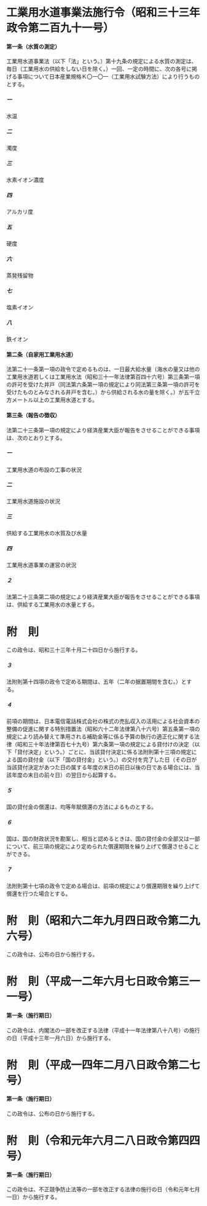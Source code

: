 # 工業用水道事業法施行令（昭和三十三年政令第二百九十一号）
#### 第一条（水質の測定）
工業用水道事業法（以下「法」という。）第十九条の規定による水質の測定は、毎日（工業用水の供給をしない日を除く。）一回、一定の時間に、次の各号に掲げる事項について日本産業規格Ｋ〇一〇一（工業用水試験方法）により行うものとする。
##### 一
水温
##### 二
濁度
##### 三
水素イオン濃度
##### 四
アルカリ度
##### 五
硬度
##### 六
蒸発残留物
##### 七
塩素イオン
##### 八
鉄イオン
#### 第二条（自家用工業用水道）
法第二十一条第一項の政令で定めるものは、一日最大給水量（海水の量又は他の工業用水道若しくは工業用水法（昭和三十一年法律第百四十六号）第三条第一項の許可を受けた井戸（同法第六条第一項の規定により同法第三条第一項の許可を受けたものとみなされる井戸を含む。）から供給される水の量を除く。）が五千立方メートル以上の工業用水道とする。
#### 第三条（報告の徴収）
法第二十三条第一項の規定により経済産業大臣が報告をさせることができる事項は、次のとおりとする。
##### 一
工業用水道の布設の工事の状況
##### 二
工業用水道施設の状況
##### 三
供給する工業用水の水質及び水量
##### 四
工業用水道事業の運営の状況
##### ２
法第二十三条第二項の規定により経済産業大臣が報告をさせることができる事項は、供給する工業用水の水量とする。
# 附　則
この政令は、昭和三十三年十月二十四日から施行する。
##### ３
法附則第十四項の政令で定める期間は、五年（二年の据置期間を含む。）とする。
##### ４
前項の期間は、日本電信電話株式会社の株式の売払収入の活用による社会資本の整備の促進に関する特別措置法（昭和六十二年法律第八十六号）第五条第一項の規定により読み替えて準用される補助金等に係る予算の執行の適正化に関する法律（昭和三十年法律第百七十九号）第六条第一項の規定による貸付けの決定（以下「貸付決定」という。）ごとに、当該貸付決定に係る法附則第十三項の規定による国の貸付金（以下「国の貸付金」という。）の交付を完了した日（その日が当該貸付決定があつた日の属する年度の末日の前日以後の日である場合には、当該年度の末日の前々日）の翌日から起算する。
##### ５
国の貸付金の償還は、均等年賦償還の方法によるものとする。
##### ６
国は、国の財政状況を勘案し、相当と認めるときは、国の貸付金の全部又は一部について、前三項の規定により定められた償還期限を繰り上げて償還させることができる。
##### ７
法附則第十七項の政令で定める場合は、前項の規定により償還期限を繰り上げて償還を行つた場合とする。
# 附　則（昭和六二年九月四日政令第二九六号）
この政令は、公布の日から施行する。
# 附　則（平成一二年六月七日政令第三一一号）
#### 第一条（施行期日）
この政令は、内閣法の一部を改正する法律（平成十一年法律第八十八号）の施行の日（平成十三年一月六日）から施行する。
# 附　則（平成一四年二月八日政令第二七号）
#### 第一条（施行期日）
この政令は、公布の日から施行する。
# 附　則（令和元年六月二八日政令第四四号）
#### 第一条（施行期日）
この政令は、不正競争防止法等の一部を改正する法律の施行の日（令和元年七月一日）から施行する。
